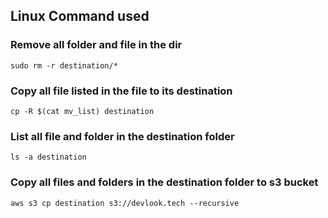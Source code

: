## Linux Command used


### Remove all folder and file in the dir
``` sudo rm -r destination/* ```

### Copy all file listed in the file to its destination
``` cp -R $(cat mv_list) destination ```

### List all file and folder in the destination folder
``` ls -a destination ```

### Copy all files and folders in the destination folder to s3 bucket 
``` aws s3 cp destination s3://devlook.tech --recursive ```


